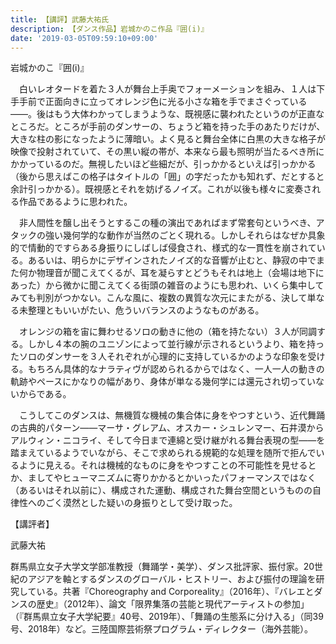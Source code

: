 ```yaml
---
title: 【講評】武藤大祐氏
description: 【ダンス作品】岩城かのこ作品『囲(i)』
date: '2019-03-05T09:59:10+09:00'
---
```

岩城かのこ『囲(i)』

　白いレオタードを着た３人が舞台上手奥でフォーメーションを組み、１人は下手手前で正面向きに立ってオレンジ色に光る小さな箱を手でまさぐっている――。後はもう大体わかってしまうような、既視感に襲われたというのが正直なところだ。ところが手前のダンサーの、ちょうど箱を持った手のあたりだけが、大きな柱の影になったように薄暗い。よく見ると舞台全体に白黒の大きな格子が映像で投射されていて、その黒い縦の帯が、本来なら最も照明が当たるべき所にかかっているのだ。無視したいほど些細だが、引っかかるといえば引っかかる（後から思えばこの格子はタイトルの「囲」の字だったかも知れず、だとすると余計引っかかる）。既視感とそれを妨げるノイズ。これが以後も様々に変奏される作品であるように思われた。

　非人間性を醸し出そうとするこの種の演出であればまず常套句というべき、アタックの強い幾何学的な動作が当然のごとく現れる。しかしそれらはなぜか具象的で情動的ですらある身振りにしばしば侵食され、様式的な一貫性を崩されている。あるいは、明らかにデザインされたノイズ的な音響が止むと、静寂の中でまた何か物理音が聞こえてくるが、耳を凝らすとどうもそれは地上（会場は地下にあった）から微かに聞こえてくる街頭の雑音のようにも思われ、いくら集中してみても判別がつかない。こんな風に、複数の異質な次元にまたがる、決して単なる未整理ともいいがたい、危ういバランスのようなものがある。

　オレンジの箱を宙に舞わせるソロの動きに他の（箱を持たない）３人が同調する。しかし４本の腕のユニゾンによって並行線が示されるというより、箱を持ったソロのダンサーを３人それぞれが心理的に支持しているかのような印象を受ける。もちろん具体的なナラティヴが認められるからではなく、一人一人の動きの軌跡やペースにかなりの幅があり、身体が単なる幾何学には還元され切っていないからである。

　こうしてこのダンスは、無機質な機械の集合体に身をやつすという、近代舞踊の古典的パターン――マーサ・グレアム、オスカー・シュレンマー、石井漠からアルウィン・ニコライ、そして今日まで連綿と受け継がれる舞台表現の型――を踏まえているようでいながら、そこで求められる規範的な処理を随所で拒んでいるように見える。それは機械的なものに身をやつすことの不可能性を見せるとか、ましてやヒューマニズムに寄りかかるとかいったパフォーマンスではなく（あるいはそれ以前に）、構成された運動、構成された舞台空間というものの自律性へのごく漠然とした疑いの身振りとして受け取った。

【講評者】

武藤大祐

群馬県立女子大学文学部准教授（舞踊学・美学）、ダンス批評家、振付家。20世紀のアジアを軸とするダンスのグローバル・ヒストリー、および振付の理論を研究している。共著『Choreography and Corporeality』（2016年）、『バレエとダンスの歴史』（2012年）、論文「限界集落の芸能と現代アーティストの参加」（『群馬県立女子大学紀要』40号、2019年）、「舞踊の生態系に分け入る」（同39号、2018年）など。三陸国際芸術祭プログラム・ディレクター（海外芸能）。
